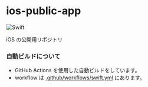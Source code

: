 # ios-public-app

![Swift](https://github.com/amarillons/ios-public-app/workflows/Swift/badge.svg)

iOS の公開用リポジトリ

### 自動ビルドについて

- GitHub Actions を使用した自動ビルドをしています。
- workflow は [.github/workflows/swift.yml](https://github.com/amarillons/ios-public-app/blob/develop/.github/workflows/swift.yml) にあります。


